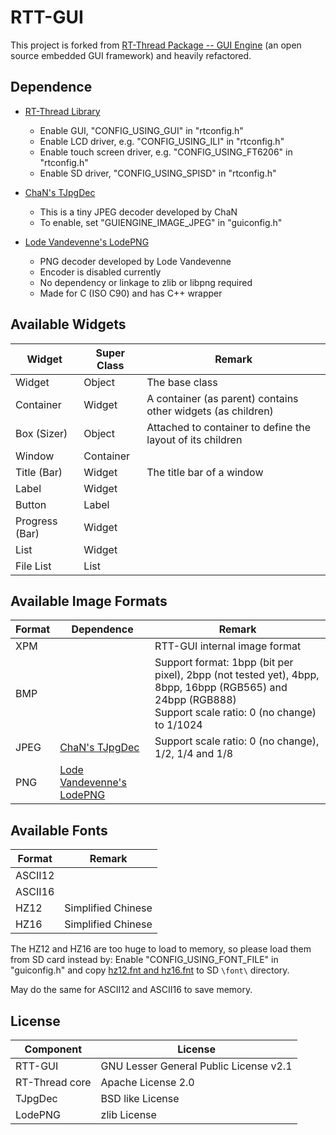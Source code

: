 # RTT-GUI

This project is forked from [RT-Thread Package -- GUI Engine](https://github.com/RT-Thread-packages/gui_engine) (an open source embedded GUI framework) and heavily refactored. 


## Dependence

* [RT-Thread Library](https://github.com/onelife/Arduino_RT-Thread)
  - Enable GUI, "CONFIG_USING_GUI" in "rtconfig.h"
  - Enable LCD driver, e.g. "CONFIG_USING_ILI" in "rtconfig.h"
  - Enable touch screen driver, e.g. "CONFIG_USING_FT6206" in "rtconfig.h"
  - Enable SD driver, "CONFIG_USING_SPISD" in "rtconfig.h"

* [ChaN's TJpgDec](http://www.elm-chan.org/fsw/tjpgd/00index.html)
  - This is a tiny JPEG decoder developed by ChaN
  - To enable, set "GUIENGINE_IMAGE_JPEG" in "guiconfig.h"

* [Lode Vandevenne's LodePNG](http://lodev.org/lodepng/)
  - PNG decoder developed by Lode Vandevenne
  - Encoder is disabled currently
  - No dependency or linkage to zlib or libpng required
  - Made for C (ISO C90) and has C++ wrapper


## Available Widgets ##

| Widget | Super Class | Remark |
| --- | --- | --- |
| Widget | Object | The base class |
| Container | Widget | A container (as parent) contains other widgets (as children) |
| Box (Sizer) | Object | Attached to container to define the layout of its children |
| Window | Container | |
| Title (Bar) | Widget | The title bar of a window |
| Label | Widget | |
| Button | Label | |
| Progress (Bar) | Widget | |
| List | Widget | |
| File List | List | |


## Available Image Formats ##

| Format | Dependence | Remark |
| --- | --- | --- |
| XPM | | RTT-GUI internal image format |
| BMP | | Support format: 1bpp (bit per pixel), 2bpp (not tested yet), 4bpp, 8bpp, 16bpp (RGB565) and 24bpp (RGB888)<br>Support scale ratio: 0 (no change) to 1/1024 |
| JPEG | [ChaN's TJpgDec](http://www.elm-chan.org/fsw/tjpgd/00index.html) | Support scale ratio: 0 (no change), 1/2, 1/4 and 1/8 |
| PNG | [Lode Vandevenne's LodePNG](http://lodev.org/lodepng/) | |


## Available Fonts ##

| Format | Remark |
| --- | --- |
| ASCII12 | |
| ASCII16 | |
| HZ12 | Simplified Chinese |
| HZ16 | Simplified Chinese |

The HZ12 and HZ16 are too huge to load to memory, so please load them from SD card instead by: Enable "CONFIG_USING_FONT_FILE" in "guiconfig.h" and copy [hz12.fnt and hz16.fnt](./bin/font) to SD `\font\` directory.

May do the same for ASCII12 and ASCII16 to save memory.


## License  ##

| Component | License |
| --- | --- |
| RTT-GUI | GNU Lesser General Public License v2.1 |
| RT-Thread core | Apache License 2.0 |
| TJpgDec | BSD like License |
| LodePNG | zlib License |
